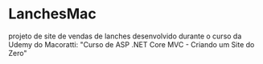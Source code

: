 # LanchesMac
 projeto de site de vendas de lanches desenvolvido durante o curso da Udemy do Macoratti: "Curso de ASP .NET Core MVC - Criando um Site do Zero"
